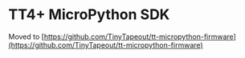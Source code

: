 # TT4+ MicroPython SDK

Moved to [https://github.com/TinyTapeout/tt-micropython-firmware](https://github.com/TinyTapeout/tt-micropython-firmware)


